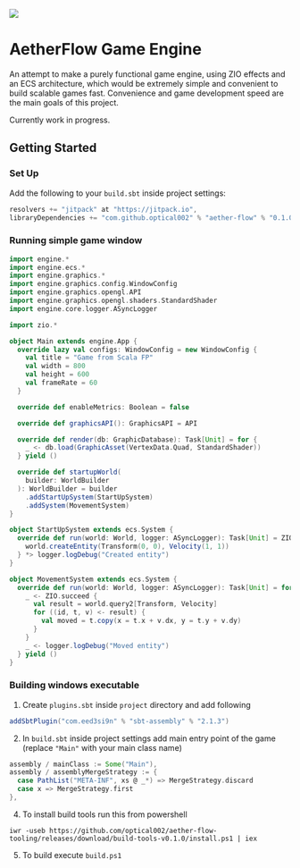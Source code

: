 
[![](https://jitpack.io/v/optical002/aether-flow.svg)](https://jitpack.io/#optical002/aether-flow)
# AetherFlow Game Engine

An attempt to make a purely functional game engine, using ZIO effects and an ECS architecture, which would be extremely 
simple and convenient to build scalable games fast. Convenience and game development speed are the main goals of
this project. 

Currently work in progress.

## Getting Started

### Set Up

Add the following to your `build.sbt` inside project settings:


```scala
resolvers += "jitpack" at "https://jitpack.io",
libraryDependencies += "com.github.optical002" % "aether-flow" % "0.1.0-dev"
```

### Running simple game window

```scala
import engine.*
import engine.ecs.*
import engine.graphics.*
import engine.graphics.config.WindowConfig
import engine.graphics.opengl.API
import engine.graphics.opengl.shaders.StandardShader
import engine.core.logger.ASyncLogger

import zio.*

object Main extends engine.App {
  override lazy val configs: WindowConfig = new WindowConfig {
    val title = "Game from Scala FP"
    val width = 800
    val height = 600
    val frameRate = 60
  }

  override def enableMetrics: Boolean = false

  override def graphicsAPI(): GraphicsAPI = API

  override def render(db: GraphicDatabase): Task[Unit] = for {
    _ <- db.load(GraphicAsset(VertexData.Quad, StandardShader))
  } yield ()

  override def startupWorld(
    builder: WorldBuilder
  ): WorldBuilder = builder
    .addStartUpSystem(StartUpSystem)
    .addSystem(MovementSystem)
}

object StartUpSystem extends ecs.System {
  override def run(world: World, logger: ASyncLogger): Task[Unit] = ZIO.succeed {
    world.createEntity(Transform(0, 0), Velocity(1, 1))
  } *> logger.logDebug("Created entity")
}

object MovementSystem extends ecs.System {
  override def run(world: World, logger: ASyncLogger): Task[Unit] = for {
    _ <- ZIO.succeed {
      val result = world.query2[Transform, Velocity]
      for ((id, t, v) <- result) {
        val moved = t.copy(x = t.x + v.dx, y = t.y + v.dy)
      }
    }
    _ <- logger.logDebug("Moved entity")
  } yield ()
}
```

### Building windows executable

1. Create `plugins.sbt` inside `project` directory and add following

```scala
addSbtPlugin("com.eed3si9n" % "sbt-assembly" % "2.1.3")
```

2. In `build.sbt` inside project settings add main entry point of the game (replace `"Main"` with your main class name)

```scala
assembly / mainClass := Some("Main"),
assembly / assemblyMergeStrategy := {
  case PathList("META-INF", xs @ _*) => MergeStrategy.discard
  case x => MergeStrategy.first
},
```

4. To install build tools run this from powershell

```shell
iwr -useb https://github.com/optical002/aether-flow-tooling/releases/download/build-tools-v0.1.0/install.ps1 | iex
```

5. To build execute `build.ps1`